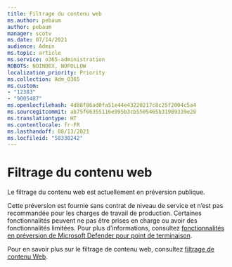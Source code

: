 ```yaml
---
title: Filtrage du contenu web
ms.author: pebaum
author: pebaum
manager: scotv
ms.date: 07/14/2021
audience: Admin
ms.topic: article
ms.service: o365-administration
ROBOTS: NOINDEX, NOFOLLOW
localization_priority: Priority
ms.collection: Adm_O365
ms.custom:
- "12383"
- "9005487"
ms.openlocfilehash: 4d88f86ad0fa51e44e43220217c8c25f2004c5a4
ms.sourcegitcommit: ab75f66355116e995b3cb5505465b31989339e28
ms.translationtype: HT
ms.contentlocale: fr-FR
ms.lasthandoff: 08/13/2021
ms.locfileid: "58330242"
---
```

# <a name="web-content-filtering"></a>Filtrage du contenu web

Le filtrage du contenu web est actuellement en préversion publique.

Cette préversion est fournie sans contrat de niveau de service et n’est pas recommandée pour les charges de travail de production. Certaines fonctionnalités peuvent ne pas être prises en charge ou avoir des fonctionnalités limitées. Pour plus d’informations, consultez [fonctionnalités en préversion de Microsoft Defender pour point de terminaison](https://docs.microsoft.com/microsoft-365/security/defender-endpoint/preview).

Pour en savoir plus sur le filtrage de contenu web, consultez [filtrage de contenu Web](https://docs.microsoft.com/microsoft-365/security/defender-endpoint/web-content-filtering).